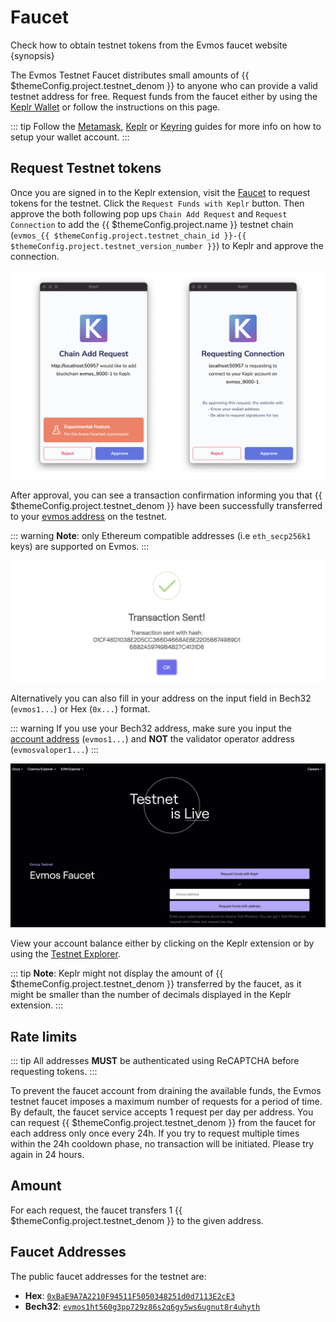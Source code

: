 <!--
order: 3
-->

# Faucet

Check how to obtain testnet tokens from the Evmos faucet website {synopsis}

The Evmos Testnet Faucet distributes small amounts of {{ $themeConfig.project.testnet_denom }} to anyone who can provide a valid testnet address for free. Request funds from the faucet either by using the [Keplr Wallet](./../users/wallets/keplr.md) or follow the instructions on this page.

::: tip
Follow the [Metamask](./../users/wallets/metamask.md), [Keplr](./../users/wallets/keplr.md) or [Keyring](./../users/keys/keyring.md) guides for more info on how to setup your wallet account.
:::

## Request Testnet tokens

<!-- markdown-link-check-disable-next-line -->
Once you are signed in to the Keplr extension, visit the [Faucet](https://faucet.evmos.dev/) to request tokens for the testnet. Click the `Request Funds with Keplr` button. Then approve the both following pop ups `Chain Add Request` and `Request Connection` to add the {{ $themeConfig.project.name }} testnet chain (`evmos_{{ $themeConfig.project.testnet_chain_id }}-{{ $themeConfig.project.testnet_version_number }}`) to Keplr and approve the connection.

![chain add request](./../img/keplr_approve_chain.png)

After approval, you can see a transaction confirmation informing you that {{ $themeConfig.project.testnet_denom }} have been successfully transferred to your [evmos address](./../users/technical_concepts/accounts.md#address-formats-for-clients) on the testnet.

::: warning
**Note**: only Ethereum compatible addresses (i.e `eth_secp256k1` keys) are supported on Evmos.
:::

![chain add request](./../img/keplr_transaction.png)

Alternatively you can also fill in your address on the input field in Bech32 (`evmos1...`) or Hex (`0x...`) format.

::: warning
If you use your Bech32 address, make sure you input the [account address](./../users/technical_concepts/accounts.md#addresses-and-public-keys) (`evmos1...`) and **NOT** the validator operator address (`evmosvaloper1...`)
:::

![faucet site](./../img/faucet_web_page.png)

View your account balance either by clicking on the Keplr extension or by using the [Testnet Explorer](https://testnet.mintscan.io/evmos-testnet).

::: tip
**Note**: Keplr might not display the amount of {{ $themeConfig.project.testnet_denom }} transferred by the faucet, as it might be smaller than the number of decimals displayed in the Keplr extension.
:::

## Rate limits

::: tip
All addresses **MUST** be authenticated using ReCAPTCHA before requesting tokens.
:::

To prevent the faucet account from draining the available funds, the Evmos testnet faucet imposes a maximum number of requests for a period of time. By default, the faucet service accepts 1 request per day per address. You can request {{ $themeConfig.project.testnet_denom }} from the faucet for each address only once every 24h. If you try to request multiple times within the 24h cooldown phase, no transaction will be initiated. Please try again in 24 hours.

## Amount

For each request, the faucet transfers 1 {{ $themeConfig.project.testnet_denom }} to the given address.

## Faucet Addresses

The public faucet addresses for the testnet are:

- **Hex**: [`0xBaE9A7A2210F94511F5050348251d0d7113E2cE3`](https://evm.evmos.dev/address/0xBaE9A7A2210F94511F5050348251d0d7113E2cE3/transactions)
- **Bech32**: [`evmos1ht560g3pp729z86s2q6gy5ws6ugnut8r4uhyth`](https://testnet.mintscan.io/evmos/account/evmos1ht560g3pp729z86s2q6gy5ws6ugnut8r4uhyth)
